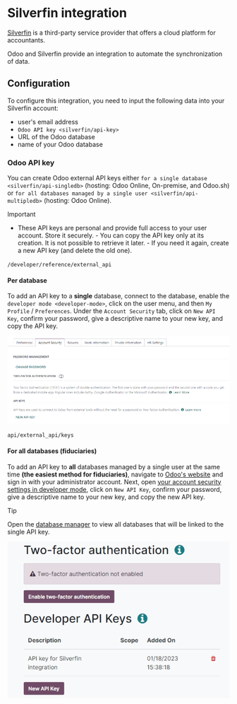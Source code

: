 # Silverfin integration

[Silverfin](https://www.silverfin.com) is a third-party service provider
that offers a cloud platform for accountants.

Odoo and Silverfin provide an integration to automate the
synchronization of data.

## Configuration

To configure this integration, you need to input the following data into
your Silverfin account:

- user's email address
- `Odoo API key <silverfin/api-key>`
- URL of the Odoo database
- name of your Odoo database

### Odoo API key

You can create Odoo external API keys either
`for a single database <silverfin/api-singledb>` (hosting: Odoo Online,
On-premise, and Odoo.sh) or `for all databases managed by a single user
<silverfin/api-multipledb>` (hosting: Odoo Online).

> [!IMPORTANT]
> - These API keys are personal and provide full access to your user
> account. Store it securely. - You can copy the API key only at its
> creation. It is not possible to retrieve it later. - If you need it
> again, create a new API key (and delete the old one).

<div class="seealso">

`/developer/reference/external_api`

</div>

#### Per database

To add an API key to a **single** database, connect to the database,
enable the `developer
mode <developer-mode>`, click on the user menu, and then `My Profile` /
`Preferences`. Under the `Account Security` tab, click on `New API
Key`, confirm your password, give a descriptive name to your new key,
and copy the API key.

![creation of an Odoo external API key for a database](silverfin/api-key-db.png)

<div class="seealso">

`api/external_api/keys`

</div>

#### For all databases (fiduciaries)

To add an API key to **all** databases managed by a single user at the
same time **(the easiest method for fiduciaries)**, navigate to [Odoo's
website](https://www.odoo.com) and sign in with your administrator
account. Next, open [your account security settings in developer
mode](https://www.odoo.com/my/security?debug=1), click on `New API Key`,
confirm your password, give a descriptive name to your new key, and copy
the new API key.

> [!TIP]
> Open the [database manager](https://www.odoo.com/my/databases) to view
> all databases that will be linked to the single API key.

![creation of an Odoo external API key for an Odoo user](silverfin/api-key-user.png)

